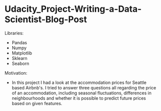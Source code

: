 # Udacity_Project-Writing-a-Data-Scientist-Blog-Post

Libraries:
- Pandas
- Numpy
- Matplotlib
- Sklearn
- Seaborn


Motivation:
- In this project I had a look at the accommodation prices for Seattle based Airbnb's. I tried to answer three questions all regarding the price of an accommodation, including seasonal fluctuations, differences in neighbourhoods and whether it is possible to predict future prices based on given features. 
